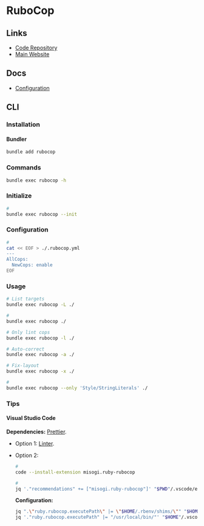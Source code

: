 # RuboCop

## Links

- [Code Repository](https://github.com/rubocop/rubocop)
- [Main Website](https://rubocop.org/)

## Docs

- [Configuration](https://docs.rubocop.org/rubocop/configuration)

## CLI

### Installation

#### Bundler

```sh
bundle add rubocop
```

### Commands

```sh
bundle exec rubocop -h
```

### Initialize

```sh
#
bundle exec rubocop --init
```

### Configuration

```sh
#
cat << EOF > ./.rubocop.yml
---
AllCops:
  NewCops: enable
EOF
```

### Usage

```sh
# List targets
bundle exec rubocop -L ./

#
bundle exec rubocop ./

# Only lint cops
bundle exec rubocop -l ./

# Auto-correct
bundle exec rubocop -a ./

# Fix-layout
bundle exec rubocop -x ./

#
bundle exec rubocop --only 'Style/StringLiterals' ./
```

### Tips

<!-- ####

```rb
# rubocop:disable Metrics/MethodLength
# ...
# rubocop:enable Metrics/MethodLength
``` -->

<!-- ####

```log
git add -N .; git diff --name-only | xargs rubocop
``` -->

#### Visual Studio Code

**Dependencies:** [Prettier](/prettier.md#visual-studio-code).

- Option 1: [Linter](/linter.md#visual-studio-code).
- Option 2:

  ```sh
  #
  code --install-extension misogi.ruby-rubocop

  #
  jq '."recommendations" += ["misogi.ruby-rubocop"]' "$PWD"/.vscode/extensions.json | sponge "$PWD"/.vscode/extensions.json
  ```

  **Configuration:**

  ```sh
  jq ".\"ruby.rubocop.executePath\" |= \"$HOME/.rbenv/shims/\"" "$HOME"/.vscode/settings.json | sponge "$HOME"/.vscode/settings.json
  jq '."ruby.rubocop.executePath" |= "/usr/local/bin/"' "$HOME"/.vscode/settings.json | sponge "$HOME"/.vscode/settings.json
  ```
